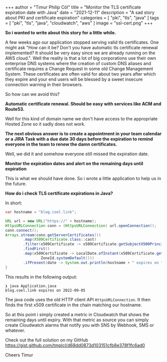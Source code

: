 +++ author = "Timur Philip Cöl"
title = "Monitor the TLS certificate expiration date with Java"
date = "2021-12-11"
description = "A sad story about PKI and certificate expiration"
categories = [
"pki",
"tls",
"java"
]
tags = [
"pki",
"tls",
"java",
"cloudwatch",
"aws"
]
image = "ssl-cert.png"
+++

**So i wanted to write about this story for a little while.**

<p>A few weeks ago our application stopped serving valid tls certificates. One might ask "How can it be? Don't you have automatic tls certificate renewal implemented? It should be very easy since we are already running on the AWS cloud.". Well the reality is that a lot of big corporations use their own enterprise DNS systems where the creation of custom DNS aliases and certificate requires a Change Request in some old Change Management System. These certificates are often valid for about two years after which they expire and your end users will be blessed by a sweet insecure connection warning in their browsers.</p>

So how can we avoid this?

**Automatic certificate renewal. Should be easy with services like ACM and Route53.**

Well for this kind of domain name we don't have access to the appropriate Hosted Zone so it sadly does not work.

**The next obvious answer is to create a appointment in your team calendar or a JIRA Task with a due date 30 days before the expiration to remind everyone in the team to renew the damn certificates.**

Well, we did it and somehow everyone still missed the expiration date.

**Monitor the expiration dates and alert on the remaining days until expiration**

This is what we should have done. So i wrote a little application to help us in the future.

**How do i check TLS certificate expirations in Java?**

In short:

```java
var hostname = "blog.coel.link";

URL url = new URL("https://" + hostname);
HttpsURLConnection conn = (HttpsURLConnection) url.openConnection();
conn.connect();
Arrays.stream(conn.getServerCertificates())
        .map(X509Certificate.class::cast)
        .filter(x509Certificate -> x509Certificate.getSubjectX500Principal().getName().contains(hostname))
        .findFirst()
        .map(x509Certificate -> LocalDate.ofInstant(x509Certificate.getNotAfter().toInstant(),
                ZoneId.systemDefault()))
        .ifPresent(date -> System.out.println(hostname + " expires on " + date));
}
```

This results in the following output:

```
❯ java Application.java
blog.coel.link expires on 2022-09-05
```

The java code uses the old HTTP client API `HttpsURLConnection`. It then finds the first x509 certificate in the chain matching our hostname.

So at this point i simply created a metric in Cloudwatch that shows the remaining days until expiry. With that metric as source you can simply create Cloudwatch alarms that notify you with SNS by Webhook, SMS or whatever.

Check out the full  solution on my GitHub https://gist.github.com/tmplcl/d68dd0873d103151cfb8e378f1fc6ad0

Cheers
Timur
